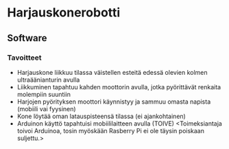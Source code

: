 # Harjauskonerobotti

## Software
### Tavoitteet
- Harjauskone liikkuu tilassa väistellen esteitä edessä olevien kolmen ultraäänianturin avulla
- Liikkuminen tapahtuu kahden moottorin avulla, jotka pyörittävät renkaita molempiin suuntiin
- Harjojen pyörityksen moottori käynnistyy ja sammuu omasta napista (mobiili vai fyysinen)
- Kone löytää oman latauspisteensä tilassa (ei ajankohtainen)
- Arduinon käyttö tapahtuisi mobiililaitteen avulla (TOIVE)
<Toimeksiantaja toivoi Arduinoa, tosin myöskään Rasberry Pi ei ole täysin poiskaan suljettu.>